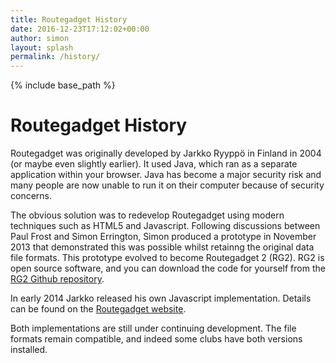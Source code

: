 ```yaml
---
title: Routegadget History
date: 2016-12-23T17:12:02+00:00
author: simon
layout: splash
permalink: /history/
---
```

{% include base_path %}
# Routegadget History

Routegadget was originally developed by Jarkko Ryyppö in Finland in 2004 (or maybe even slightly earlier). It used Java, which ran as a separate application within your browser. Java has become a major security risk and many people are now unable to run it on their computer because of security concerns.

The obvious solution was to redevelop Routegadget using modern techniques such as HTML5 and Javascript. Following discussions between Paul Frost and Simon Errington, Simon produced a prototype in November 2013 that demonstrated this was possible whilst retainng the original data file formats. This prototype evolved to become Routegadget 2 (RG2). RG2 is open source software, and you can download the code for yourself from the [RG2 Github repository](https://github.com/Maprunner/rg2).

In early 2014 Jarkko released his own Javascript implementation. Details can be found on the [Routegadget website](http://www.routegadget.net/).

Both implementations are still under continuing development. The file formats remain compatible, and indeed some clubs have both versions installed.

